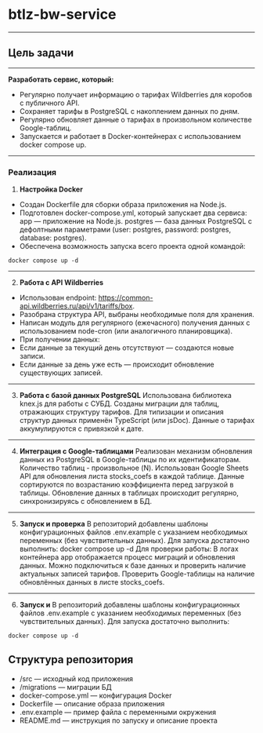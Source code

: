# btlz-bw-service
--------------------------------------------
## Цель задачи
-------------------------------------------

**Разработать сервис, который:**

- Регулярно получает информацию о тарифах Wildberries для коробов с публичного API.
- Сохраняет тарифы в PostgreSQL с накоплением данных по дням.
- Регулярно обновляет данные о тарифах в произвольном количестве Google-таблиц.
- Запускается и работает в Docker-контейнерах с использованием docker compose up.
____________________________________________________________________________________

### Реализация
1. **Настройка Docker**
- Создан Dockerfile для сборки образа приложения на Node.js.
- Подготовлен docker-compose.yml, который запускает два сервиса:
 app — приложение на Node.js.
 postgres — база данных PostgreSQL с дефолтными параметрами (user: postgres, password: postgres, database: postgres).
- Обеспечена возможность запуска всего проекта одной командой:

`docker compose up -d`
______________________________________________________________________________________

2. **Работа с API Wildberries**
   
- Использован endpoint: https://common-api.wildberries.ru/api/v1/tariffs/box.
- Разобрана структура API, выбраны необходимые поля для хранения.
- Написан модуль для регулярного (ежечасного) получения данных с использованием node-cron (или аналогичного планировщика).
- При получении данных:
- Если данные за текущий день отсутствуют — создаются новые записи.
- Если данные за день уже есть — происходит обновление существующих записей.
______________________________________________________________________________________

3. **Работа с базой данных PostgreSQL** 
Использована библиотека knex.js для работы с СУБД.
Созданы миграции для таблиц, отражающих структуру тарифов.
Для типизации и описания структур данных применён TypeScript (или jsDoc).
Данные о тарифах аккумулируются с привязкой к дате.
---------------------------------------------------------------------------------------

4. **Интеграция с Google-таблицами**
Реализован механизм обновления данных из PostgreSQL в Google-таблицы по их идентификаторам.
Количество таблиц - произвольное (N).
Использован Google Sheets API для обновления листа stocks_coefs в каждой таблице.
Данные сортируются по возрастанию коэффициента перед загрузкой в таблицы.
Обновление данных в таблицах происходит регулярно, синхронизируясь с обновлением в БД.
-----------------------------------------------------------------------------------------

5. **Запуск и проверка**
В репозиторий добавлены шаблоны конфигурационных файлов .env.example с указанием необходимых переменных (без чувствительных данных).
Для запуска достаточно выполнить:
docker compose up -d
Для проверки работы:
В логах контейнера app отображается процесс миграций и обновления данных.
Можно подключиться к базе данных и проверить наличие актуальных записей тарифов.
Проверить Google-таблицы на наличие обновлённых данных в листе stocks_coefs.

---------------------------------------------------------------------------------------

6. **Запуск и**
В репозиторий добавлены шаблоны конфигурационных файлов .env.example с указанием необходимых переменных (без чувствительных данных).
Для запуска достаточно выполнить:

`docker compose up -d`


## Структура репозитория
- /src — исходный код приложения
- /migrations — миграции БД
- docker-compose.yml — конфигурация Docker
- Dockerfile — описание образа приложения
- .env.example — пример файла с переменными окружения
- README.md — инструкция по запуску и описание проекта




